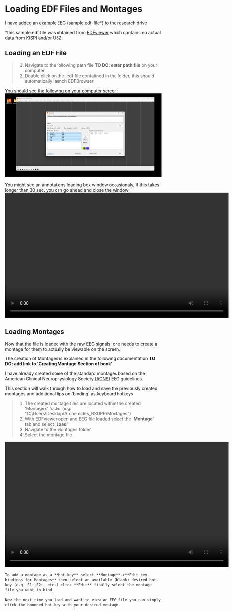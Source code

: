 # Loading EDF Files and Montages


I have added an example EEG (sample.edf-file*) to the research drive

  *this sample.edf file was obtained from [EDFviewer](https://kostasrotas.mysch.gr/edfviewer/samples.zip "EDF Viewer") which contains no actual data from KISPI and/or USZ

## Loading an EDF File
> 1. Navigate to the following path file **TO DO: enter path file** on your computer
> 2. Double click on the .edf file contatined in the folder, this should automatically launch EDFBrowser
        
  You should see the following on your computer screen:
  ![EDFBrowserLaunch](images\edf-launch.png "EDFLaunch")
  <figcaption>
  You might see an annotations loading box window occasionaly, if this takes longer than 30 sec. you can go ahead and close the window
  </figcaption>


[code below works/straight forward markdown]:#
<!-- ![Launching EDFviewer gif](edflaunch.webp "EDFLaunch") -->

[code below works/straight forward html]:#
<!--
<figure>
  <img src="images\edf-launch.gif"]
          alt="edf-launch.gif"
          width="639" # height="360">]
 </figure>
 -->

<video width="720" height="405" autoplay controls>
    <source src="images\edf-launch.mp4" 
    type="video/mp4">
</video>
       
## Loading Montages

Now that the file is loaded with the raw EEG signals, one needs to create a montage for them to actually be viewable on the screen.  

The creation of Montages is explained in the following documentation  **TO DO: add link to 'Creating Montage Section of book'**  

I have already created some of the standard montages based on the American Clinical Neurophysiology Society [(ACNS)](https://www.acns.org/UserFiles/file/EEGGuideline3Montage.pdf "ACNS") EEG guidelines.  

This section will walk through how to load and save the previously created montages and additional tips on 'binding' as keyboard hotkeys

>  1. The created montage files are located within the created 'Montages' folder (e.g. "C:\Users\Desktop\Archemides_BSUPP\Montages")
>  2. With EDFviewer open and EEG file loaded select the '**Montage**' tab and select '**Load**'
>  3. Navigate to the Montages folder
>  4. Select the montage file

<video width="720" height="405" autoplay controls>
    <source src="images\edf-montages.mp4" 
    type="video/mp4">
</video>


```{tip}
To add a montage as a **hot-key** select **Montage**->**Edit key-bindings for Montages** then select an available (blank) desired hot-key (e.g. F1:,F2:, etc.) click **Edit** finally select the montage file you want to bind.

Now the next time you load and want to view an EEG file you can simply click the bounded hot-key with your desired montage.
```


